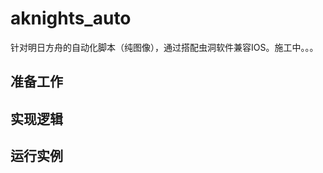 # aknights_auto
针对明日方舟的自动化脚本（纯图像），通过搭配虫洞软件兼容IOS。施工中。。。



## 准备工作






## 实现逻辑






## 运行实例







